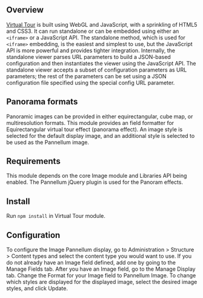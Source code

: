 ## Overview

[Virtual Tour](https://pannellum.org/documentation/overview/) is built using WebGL and JavaScript, with a sprinkling of HTML5 and CSS3.
It can run standalone or can be embedded using either an `<iframe>` or a JavaScript API. 
The standalone method, which is used for `<iframe>` embedding, is the easiest and simplest to use, but the JavaScript API is more powerful and provides tighter integration. 
Internally, the standalone viewer parses URL parameters to build a JSON-based configuration and then instantiates the viewer using the JavaScript API. 
The standalone viewer accepts a subset of configuration parameters as URL parameters;
the rest of the parameters can be set using a JSON configuration file specified using the special config URL parameter.

## Panorama formats

Panoramic images can be provided in either equirectangular, cube map, or multiresolution formats.
This module provides an field formatter for Equirectangular virtual tour effect (panorama effect). 
An image style is selected for the default display image, and an additional
style is selected to be used as the Pannellum image.


## Requirements

This module depends on the core Image module and Libraries API being enabled.
The Pannellum jQuery plugin is used for the Panoram effects.


## Install

Run `npm install` in Virtual Tour module.


## Configuration

To configure the Image Pannellum display, go to Administration > Structure > Content
types and select the content type you would want to use. If you
do not already have an Image field defined, add one by going to the Manage Fields
tab. After you have an Image field, go to the Manage Display tab. Change the
Format for your Image field to Pannellum Image. To change which styles are displayed
for the displayed image, select the desired image styles, and click Update.
